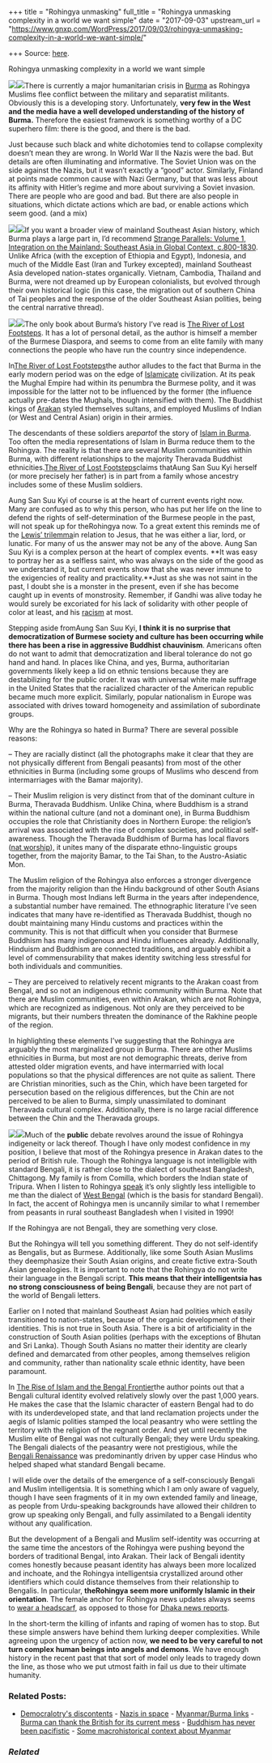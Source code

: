 +++
title = "Rohingya unmasking"
full_title = "Rohingya unmasking complexity in a world we want simple"
date = "2017-09-03"
upstream_url = "https://www.gnxp.com/WordPress/2017/09/03/rohingya-unmasking-complexity-in-a-world-we-want-simple/"

+++
Source: [here](https://www.gnxp.com/WordPress/2017/09/03/rohingya-unmasking-complexity-in-a-world-we-want-simple/).

Rohingya unmasking complexity in a world we want simple

[![](https://i0.wp.com/www.gnxp.com/WordPress/wp-content/uploads/2017/09/rohingya.jpeg?resize=276%2C183)![](https://i0.wp.com/www.gnxp.com/WordPress/wp-content/uploads/2017/09/rohingya.jpeg?resize=276%2C183)](https://i0.wp.com/www.gnxp.com/WordPress/wp-content/uploads/2017/09/rohingya.jpeg)There is currently a major humanitarian crisis in [Burma](https://www.washingtonpost.com/world/asia_pacific/myanmar-military-says-death-toll-in-clashes-almost-400/2017/09/01/a1a2ff70-8f78-11e7-9c53-6a169beb0953_story.html?utm_term=.43d116f9c46e) as Rohingya Muslims flee conflict between the military and separatist militants. Obviously this is a developing story. Unfortunately, **very few in the West and the media have a well developed understanding of the history of Burma.** Therefore the easiest framework is something worthy of a DC superhero film: there is the good, and there is the bad.

Just because such black and white dichotomies tend to collapse complexity doesn’t mean they are wrong. In World War II the Nazis were the bad. But details are often illuminating and informative. The Soviet Union was on the side against the Nazis, but it wasn’t exactly a “good” actor. Similarly, Finland at points made common cause with Nazi Germany, but that was less about its affinity with Hitler’s regime and more about surviving a Soviet invasion. There are people who are good and bad. But there are also people in situations, which dictate actions which are bad, or enable actions which seem good. (and a mix)

[![](https://i0.wp.com/www.gnxp.com/WordPress/wp-content/uploads/2017/09/strange_parallels_vol1.jpeg?resize=183%2C275)![](https://i0.wp.com/www.gnxp.com/WordPress/wp-content/uploads/2017/09/strange_parallels_vol1.jpeg?resize=183%2C275)](https://www.amazon.com/exec/obidos/ASIN/0521804965/geneexpressio-20)If you want a broader view of mainland Southeast Asian history, which Burma plays a large part in, I’d recommend [Strange Parallels: Volume 1, Integration on the Mainland: Southeast Asia in Global Context, c.800-1830](https://www.amazon.com/exec/obidos/ASIN/0521804965/geneexpressio-20). Unlike Africa (with the exception of Ethiopia and Egypt), Indonesia, and much of the Middle East (Iran and Turkey excepted), mainland Southeast Asia developed nation-states organically. Vietnam, Cambodia, Thailand and Burma, were not dreamed up by European colonialists, but evolved through their own historical logic (in this case, the migration out of southern China of Tai peoples and the response of the older Southeast Asian polities, being the central narrative thread).

[![](https://i0.wp.com/www.gnxp.com/WordPress/wp-content/uploads/2017/09/theriveroflostfootsteps.jpg?resize=213%2C346)![](https://i0.wp.com/www.gnxp.com/WordPress/wp-content/uploads/2017/09/theriveroflostfootsteps.jpg?resize=213%2C346)](https://www.amazon.com/exec/obidos/ASIN/B0010SGQTU/geneexpressio-20)The only book about Burma’s history I’ve read is [The River of Lost Footsteps](https://www.amazon.com/exec/obidos/ASIN/B0010SGQTU/geneexpressio-20). It has a lot of personal detail, as the author is himself a member of the Burmese Diaspora, and seems to come from an elite family with many connections the people who have run the country since independence.

In[The River of Lost Footsteps](https://www.amazon.com/exec/obidos/ASIN/B0010SGQTU/geneexpressio-20)the author alludes to the fact that Burma in the early modern period was on the edge of [Islamicate](https://en.wiktionary.org/wiki/Islamicate) civilization. At its peak the Mughal Empire had within its penumbra the Burmese polity, and it was impossible for the latter not to be influenced by the former (the influence actually pre-dates the Mughals, though intensified with them). The Buddhist kings of [Arakan](https://en.wikipedia.org/wiki/Kingdom_of_Mrauk_U#History) styled themselves sultans, and employed Muslims of Indian (or West and Central Asian) origin in their armies.

The descendants of these soldiers are*part*of the story of [Islam in Burma](https://en.wikipedia.org/wiki/Islam_in_Myanmar). Too often the media representations of Islam in Burma reduce them to the Rohingya. The reality is that there are several Muslim communities within Burma, with different relationships to the majority Theravada Buddhist ethnicities.[The River of Lost Footsteps](https://www.amazon.com/exec/obidos/ASIN/B0010SGQTU/geneexpressio-20)claims thatAung San Suu Kyi herself (or more precisely her father) is in part from a family whose ancestry includes some of these Muslim soldiers.

Aung San Suu Kyi of course is at the heart of current events right now. Many are confused as to why this person, who has put her life on the line to defend the rights of self-determination of the Burmese people in the past, will not speak up for theRohingya now. To a great extent this reminds me of the [Lewis’ trilemma](https://en.wikipedia.org/wiki/Lewis%27s_trilemma)in relation to Jesus, that he was either a liar, lord, or lunatic. For many of us the answer may not be any of the above. Aung San Suu Kyi is a complex person at the heart of complex events. **It was easy to portray her as a selfless saint, who was always on the side of the good as we understand it, but current events show that she was never immune to the exigencies of reality and practicality.**Just as she was not saint in the past, I doubt she is a monster in the present, even if she has become caught up in events of monstrosity. Remember, if Gandhi was alive today he would surely be excoriated for his lack of solidarity with other people of color at least, and his [racism](http://www.bbc.com/news/world-asia-india-34265882) at most.

Stepping aside fromAung San Suu Kyi, **I think it is no surprise that democratization of Burmese society and culture has been occurring while there has been a rise in aggressive Buddhist chauvinism**. Americans often do not want to admit that democratization and liberal tolerance do not go hand and hand. In places like China, and yes, Burma, authoritarian governments likely keep a lid on ethnic tensions because they are destabilizing for the public order. It was with universal white male suffrage in the United States that the racialized character of the American republic became much more explicit. Similarly, popular nationalism in Europe was associated with drives toward homogeneity and assimilation of subordinate groups.

Why are the Rohingya so hated in Burma? There are several possible reasons:

– They are racially distinct (all the photographs make it clear that they are not physically different from Bengali peasants) from most of the other ethnicities in Burma (including some groups of Muslims who descend from intermarriages with the Bamar majority).

– Their Muslim religion is very distinct from that of the dominant culture in Burma, Theravada Buddhism. Unlike China, where Buddhism is a strand within the national culture (and not a dominant one), in Burma Buddhism occupies the role that Christianity does in Northern Europe: the religion’s arrival was associated with the rise of complex societies, and political self-awareness. Though the Theravada Buddhism of Burma has local flavors ([nat worship](https://en.wikipedia.org/wiki/Nat_(spirit)#Nat_worship_and_Buddhism)), it unites many of the disparate ethno-linguistic groups together, from the majority Bamar, to the Tai Shan, to the Austro-Asiatic Mon.

The Muslim religion of the Rohingya also enforces a stronger divergence from the majority religion than the Hindu background of other South Asians in Burma. Though most Indians left Burma in the years after independence, a substantial number have remained. The ethnographic literature I’ve seen indicates that many have re-identified as Theravada Buddhist, though no doubt maintaining many Hindu customs and practices within the community. This is not that difficult when you consider that Burmese Buddhism has many indigenous and Hindu influences already. Additionally, Hinduism and Buddhism are connected traditions, and arguably exhibit a level of commensurability that makes identity switching less stressful for both individuals and communities.

– They are perceived to relatively recent migrants to the Arakan coast from Bengal, and so not an indigenous ethnic community within Burma. Note that there are Muslim communities, even within Arakan, which are not Rohingya, which are recognized as indigenous. Not only are they perceived to be migrants, but their numbers threaten the dominance of the Rakhine people of the region.

In highlighting these elements I’ve suggesting that the Rohingya are arguably the most marginalized group in Burma. There are other Muslims ethnicities in Burma, but most are not demographic threats, derive from attested older migration events, and have intermarried with local populations so that the physical differences are not quite as salient. There are Christian minorities, such as the Chin, which have been targeted for persecution based on the religious differences, but the Chin are not perceived to be alien to Burma, simply unassimilated to dominant Theravada cultural complex. Additionally, there is no large racial difference between the Chin and the Theravada groups.

[![](https://i0.wp.com/www.gnxp.com/WordPress/wp-content/uploads/2017/09/riseofislambengalifrontier.jpeg?resize=149%2C230)![](https://i0.wp.com/www.gnxp.com/WordPress/wp-content/uploads/2017/09/riseofislambengalifrontier.jpeg?resize=149%2C230)](https://www.amazon.com/exec/obidos/ASIN/0520205073/geneexpressio-20)Much of the **public** debate revolves around the issue of Rohingya indigeneity or lack thereof. Though I have only modest confidence in my position, I believe that most of the Rohingya presence in Arakan dates to the period of British rule. Though the Rohingya language is not intelligible with standard Bengali, it is rather close to the dialect of southeast Bangladesh, Chittagong. My family is from Comilla, which borders the Indian state of Tripura. When I listen to Rohingya [speak](https://www.youtube.com/watch?v=DJ2Q7lBoJUk) it’s only slightly less intelligible to me than the dialect of [West Bengal](https://www.youtube.com/watch?v=lDMtv3xZhsk) (which is the basis for standard Bengali). In fact, the accent of Rohingya men is uncannily similar to what I remember from peasants in rural southeast Bangladesh when I visited in 1990!

If the Rohingya are not Bengali, they are something very close.

But the Rohingya will tell you something different. They do not self-identify as Bengalis, but as Burmese. Additionally, like some South Asian Muslims they deemphasize their South Asian origins, and create fictive extra-South Asian genealogies. It is important to note that the Rohingya do not write their language in the Bengali script. **This means that their intelligentsia has no strong consciousness of being Bengali**, because they are not part of the world of Bengali letters.

Earlier on I noted that mainland Southeast Asian had polities which easily transitioned to nation-states, because of the organic development of their identities. This is not true in South Asia. There is a bit of artificiality in the construction of South Asian polities (perhaps with the exceptions of Bhutan and Sri Lanka). Though South Asians no matter their identity are clearly defined and demarcated from other peoples, among themselves religion and community, rather than nationality scale ethnic identity, have been paramount.

In [The Rise of Islam and the Bengal Frontier](https://www.amazon.com/exec/obidos/ASIN/0520205073/geneexpressio-20)the author points out that a Bengali cultural identity evolved relatively slowly over the past 1,000 years. He makes the case that the Islamic character of eastern Bengal had to do with its underdeveloped state, and that land reclamation projects under the aegis of Islamic polities stamped the local peasantry who were settling the territory with the religion of the regnant order. And yet until recently the Muslim elite of Bengal was not culturally Bengali; they were Urdu speaking. The Bengali dialects of the peasantry were not prestigious, while the [Bengali Renaissance](https://en.wikipedia.org/wiki/Bengali_renaissance) was predominantly driven by upper case Hindus who helped shaped what standard Bengali became.

I will elide over the details of the emergence of a self-consciously Bengali and Muslim intelligentsia. It is something which I am only aware of vaguely, though I have seen fragments of it in my own extended family and lineage, as people from Urdu-speaking backgrounds have allowed their children to grow up speaking only Bengali, and fully assimilated to a Bengali identity without any qualification.

But the development of a Bengali and Muslim self-identity was occurring at the same time the ancestors of the Rohingya were pushing beyond the borders of traditional Bengal, into Arakan. Their lack of Bengali identity comes honestly because peasant identity has always been more localized and inchoate, and the Rohingya intelligentsia crystallized around other identifiers which could distance themselves from their relationship to Bengalis. In particular, **theRohingya seem more uniformly Islamic in their orientation**. The female anchor for Rohingya news updates always seems to [wear a headscarf](https://www.youtube.com/user/RohingyaVision/videos), as opposed to those for [Dhaka news reports](https://www.youtube.com/results?search_query=dhaka+news+anchors).

In the short-term the killing of infants and raping of women has to stop. But these simple answers have behind them lurking deeper complexities. While agreeing upon the urgency of action now, **we need to be very careful to not turn complex human beings into angels and demons**. We have enough history in the recent past that that sort of model only leads to tragedy down the line, as those who we put utmost faith in fail us due to their ultimate humanity.

### Related Posts:

- [Democralotry's
  discontents](https://www.gnxp.com/WordPress/2014/07/07/democralotrys-discontents/) - [Nazis in
  space](https://www.gnxp.com/WordPress/2010/06/29/nazis-in-space/) - [Myanmar/Burma
  links](https://www.gnxp.com/WordPress/2007/09/27/myanmar-burma-links/) - [Burma can thank the British for its current
  mess](https://www.gnxp.com/WordPress/2017/09/06/burma-can-thank-the-british-for-its-current-mess/) - [Buddhism has never been
  pacifistic](https://www.gnxp.com/WordPress/2019/07/16/buddhism-has-never-been-pacifistic/) - [Some macrohistorical context about
  Myanmar](https://www.gnxp.com/WordPress/2013/04/07/some-macrohistorical-context-about-myanmar/)

### *Related*

[](https://www.addtoany.com/add_to/facebook?linkurl=https%3A%2F%2Fwww.gnxp.com%2FWordPress%2F2017%2F09%2F03%2Frohingya-unmasking-complexity-in-a-world-we-want-simple%2F&linkname=Rohingya%20unmasking%20complexity%20in%20a%20world%20we%20want%20simple "Facebook")[](https://www.addtoany.com/add_to/twitter?linkurl=https%3A%2F%2Fwww.gnxp.com%2FWordPress%2F2017%2F09%2F03%2Frohingya-unmasking-complexity-in-a-world-we-want-simple%2F&linkname=Rohingya%20unmasking%20complexity%20in%20a%20world%20we%20want%20simple "Twitter")[](https://www.addtoany.com/add_to/email?linkurl=https%3A%2F%2Fwww.gnxp.com%2FWordPress%2F2017%2F09%2F03%2Frohingya-unmasking-complexity-in-a-world-we-want-simple%2F&linkname=Rohingya%20unmasking%20complexity%20in%20a%20world%20we%20want%20simple "Email")[](https://www.addtoany.com/share)
